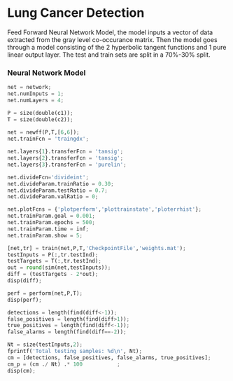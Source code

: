 # Lung Cancer Detection

Feed Forward Neural Network Model, the model inputs a vector of data extracted from the gray level co-occurance matrix. Then the model goes through a model consisting of the 2 hyperbolic tangent functions and 1 pure linear output layer. The test and train sets are split in a 70%-30% split. 

### Neural Network Model

```python
net = network;
net.numInputs = 1;
net.numLayers = 4;

P = size(double(c1));  
T = size(double(c2)); 
   
net = newff(P,T,[6,6]);
net.trainFcn = 'traingdx';

net.layers{1}.transferFcn = 'tansig';
net.layers{2}.transferFcn = 'tansig';
net.layers{3}.transferFcn = 'purelin';

net.divideFcn='divideint';
net.divideParam.trainRatio = 0.30;
net.divideParam.testRatio = 0.7;
net.divideParam.valRatio = 0;

net.plotFcns = {'plotperform','plottrainstate','ploterrhist'};
net.trainParam.goal = 0.001;
net.trainParam.epochs = 500;
net.trainParam.time = inf;
net.trainParam.show = 5;

[net,tr] = train(net,P,T,'CheckpointFile','weights.mat');
testInputs = P(:,tr.testInd);
testTargets = T(:,tr.testInd);
out = round(sim(net,testInputs)); 
diff = (testTargets - 2*out);
disp(diff);

perf = perform(net,P,T);
disp(perf);

detections = length(find(diff<-1));
false_positives = length(find(diff>1));
true_positives = length(find(diff<-1));
false_alarms = length(find(diff==-2));

Nt = size(testInputs,2);           
fprintf('Total testing samples: %d\n', Nt);
cm = [detections, false_positives, false_alarms, true_positives];
cm_p = (cm ./ Nt) .* 100           ;
disp(cm);
```
